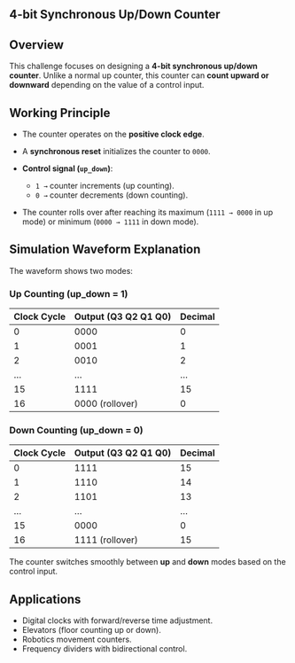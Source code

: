 ## 4-bit Synchronous Up/Down Counter

## Overview

This challenge focuses on designing a **4-bit synchronous up/down counter**.
Unlike a normal up counter, this counter can **count upward or downward** depending on the value of a control input.

## Working Principle

* The counter operates on the **positive clock edge**.
* A **synchronous reset** initializes the counter to `0000`.
* **Control signal (`up_down`)**:

  * `1 →` counter increments (up counting).
  * `0 →` counter decrements (down counting).
* The counter rolls over after reaching its maximum (`1111 → 0000` in up mode) or minimum (`0000 → 1111` in down mode).

## Simulation Waveform Explanation

The waveform shows two modes:

### Up Counting (up\_down = 1)

| Clock Cycle | Output (Q3 Q2 Q1 Q0) | Decimal |
| ----------- | -------------------- | ------- |
| 0           | 0000                 | 0       |
| 1           | 0001                 | 1       |
| 2           | 0010                 | 2       |
| …           | …                    | …       |
| 15          | 1111                 | 15      |
| 16          | 0000 (rollover)      | 0       |

### Down Counting (up\_down = 0)

| Clock Cycle | Output (Q3 Q2 Q1 Q0) | Decimal |
| ----------- | -------------------- | ------- |
| 0           | 1111                 | 15      |
| 1           | 1110                 | 14      |
| 2           | 1101                 | 13      |
| …           | …                    | …       |
| 15          | 0000                 | 0       |
| 16          | 1111 (rollover)      | 15      |

The counter switches smoothly between **up** and **down** modes based on the control input.

## Applications

* Digital clocks with forward/reverse time adjustment.
* Elevators (floor counting up or down).
* Robotics movement counters.
* Frequency dividers with bidirectional control.

